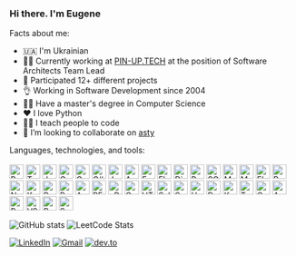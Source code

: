 ### Hi there. I'm Eugene

Facts about me:<br>
- 🇺🇦 I'm Ukrainian
- 👨‍💼 Currently working at [PIN-UP.TECH](https://www.linkedin.com/company/pin-up-tech/) at the position of Software Architects Team Lead
- 💼 Participated 12+ different projects
- 👌 Working in Software Development since 2004
- 👨‍🎓 Have a master's degree in Computer Science
- ❤️ I love Python
- 👨‍🏫 I teach people to code
- 🤝 I’m looking to collaborate on [asty](https://github.com/asty-org)

Languages, technologies, and tools: <br>
<br>
<img width="25" height="25" title="Python" src="https://cdn.jsdelivr.net/gh/devicons/devicon/icons/python/python-original.svg" />
<img width="25" height="25" title="Typescript" src="https://cdn.jsdelivr.net/gh/devicons/devicon/icons/typescript/typescript-original.svg" />
<img width="25" height="25" title="Javascript" src="https://cdn.jsdelivr.net/gh/devicons/devicon/icons/javascript/javascript-original.svg" />
<img width="25" height="25" title="Coffeescript" src="https://cdn.jsdelivr.net/gh/devicons/devicon/icons/coffeescript/coffeescript-original.svg" />
<img width="25" height="25" title="Go" src="https://cdn.jsdelivr.net/gh/devicons/devicon/icons/go/go-original.svg" />
<img width="25" height="25" title="C#" src="https://cdn.jsdelivr.net/gh/devicons/devicon/icons/csharp/csharp-original.svg" />
<img width="25" height="25" title="Jupiter" src="https://cdn.jsdelivr.net/gh/devicons/devicon/icons/jupyter/jupyter-original.svg" />
<img width="25" height="25" title="Anaconda" src="https://cdn.jsdelivr.net/gh/devicons/devicon/icons/anaconda/anaconda-original.svg" />
<img width="25" height="25" title="FastApi" src="https://cdn.jsdelivr.net/gh/devicons/devicon/icons/fastapi/fastapi-original.svg" />
<img width="25" height="25" title="Flask" src="https://cdn.jsdelivr.net/gh/devicons/devicon/icons/flask/flask-original.svg" />
<img width="25" height="25" title="Django" src="https://cdn.jsdelivr.net/gh/devicons/devicon/icons/django/django-plain.svg" />
<img width="25" height="25" title="Pytest" src="https://cdn.jsdelivr.net/gh/devicons/devicon/icons/pytest/pytest-original.svg" />
<img width="25" height="25" title="SQL Alchemy" src="https://cdn.jsdelivr.net/gh/devicons/devicon/icons/sqlalchemy/sqlalchemy-original.svg" />
<img width="25" height="25" title="MySQL" src="https://cdn.jsdelivr.net/gh/devicons/devicon/icons/mysql/mysql-original.svg" />
<img width="25" height="25" title="MongoDB" src="https://cdn.jsdelivr.net/gh/devicons/devicon/icons/mongodb/mongodb-original.svg" />
<img width="25" height="25" title="Elasticsearch" src="https://user-images.githubusercontent.com/25181517/183569191-f32cdf03-673f-4ae3-809b-3a8b376bb8a2.png" />
<img width="25" height="25" title="Redis" src="https://cdn.jsdelivr.net/gh/devicons/devicon/icons/redis/redis-original.svg" />
<img width="25" height="25" title="NodeJS" src="https://cdn.jsdelivr.net/gh/devicons/devicon/icons/nodejs/nodejs-original.svg" />
<img width="25" height="25" title="Kafka" src="https://cdn.jsdelivr.net/gh/devicons/devicon/icons/apachekafka/apachekafka-original.svg"/>
<img width="25" height="25" title="React" src="https://cdn.jsdelivr.net/gh/devicons/devicon/icons/react/react-original.svg" />
<img width="25" height="25" title="Redux" src="https://cdn.jsdelivr.net/gh/devicons/devicon/icons/redux/redux-original.svg" />
<img width="25" height="25" title="Angular" src="https://cdn.jsdelivr.net/gh/devicons/devicon/icons/angularjs/angularjs-original.svg" />
<img width="25" height="25" title="REST API" src="https://user-images.githubusercontent.com/25181517/117208135-11134380-adf5-11eb-8878-040fd0f015b2.png">
<img width="25" height="25" title="gRPC" src="https://user-images.githubusercontent.com/25181517/121258446-3214fb80-c8af-11eb-8db8-cb884a356803.png">
<img width="25" height="25" title="GraphQL" src="https://cdn.jsdelivr.net/gh/devicons/devicon/icons/graphql/graphql-plain.svg" />
<img width="25" height="25" title="HTML5" src="https://cdn.jsdelivr.net/gh/devicons/devicon/icons/html5/html5-original.svg" />
<img width="25" height="25" title="Selenium" src="https://cdn.jsdelivr.net/gh/devicons/devicon/icons/selenium/selenium-original.svg" />
<img width="25" height="25" title="Spark" src="https://user-images.githubusercontent.com/25181517/184357834-eba1eee1-6074-4b9c-8ed3-5373868096cc.png" />
<img width="25" height="25" title="Unity" src="https://cdn.jsdelivr.net/gh/devicons/devicon/icons/unity/unity-original.svg" />
<img width="25" height="25" title="Docker" src="https://cdn.jsdelivr.net/gh/devicons/devicon/icons/docker/docker-original.svg" />
<img width="25" height="25" title="Kubernetes" src="https://cdn.jsdelivr.net/gh/devicons/devicon/icons/kubernetes/kubernetes-plain.svg" />
<img width="25" height="25" title="Terraform" src="https://cdn.jsdelivr.net/gh/devicons/devicon/icons/terraform/terraform-original.svg" />
<img width="25" height="25" title="Google Cloud Platform" src="https://cdn.jsdelivr.net/gh/devicons/devicon/icons/googlecloud/googlecloud-original.svg" />
<img width="25" height="25" title="Amazon Web Services" src="https://cdn.jsdelivr.net/gh/devicons/devicon/icons/amazonwebservices/amazonwebservices-original.svg" />
<img width="25" height="25" title="PyCharm" src="https://cdn.jsdelivr.net/gh/devicons/devicon/icons/pycharm/pycharm-original.svg" />
<img width="25" height="25" title="VSCode" src="https://cdn.jsdelivr.net/gh/devicons/devicon/icons/vscode/vscode-original.svg" />
<img width="25" height="25" title="Postman" src="https://user-images.githubusercontent.com/25181517/182618508-1b12183b-5398-48d2-92e7-ff0969a22624.png" />
<img width="25" height="25" title="SourceTree" src="https://cdn.jsdelivr.net/gh/devicons/devicon/icons/sourcetree/sourcetree-original.svg" />


![GitHub stats](https://github-readme-stats.vercel.app/api?username=Evgenus&count_private=true&show_icons=true)
![LeetCode Stats](https://leetcard.jacoblin.cool/evgenus?theme=light&font=Roboto)

[![LinkedIn](https://img.shields.io/badge/LinkedIn-0077B5?style=for-the-badge&logo=linkedin&logoColor=white)](https://www.linkedin.com/in/evgenus/)
[![Gmail](https://img.shields.io/badge/-gmail-c14438?style=for-the-badge&logo=Gmail&logoColor=ffffff)](mailto:chernyshov.eugene@gmail.com)
[![dev.to](https://img.shields.io/badge/dev.to-0A0A0A?style=for-the-badge&logo=dev.to&logoColor=white)](https://dev.to/evgenus)

